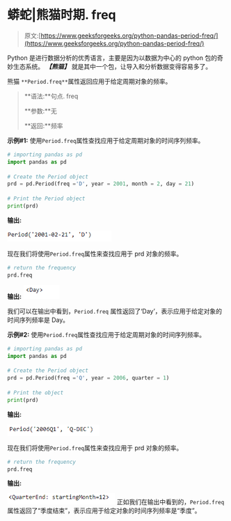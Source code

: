 # 蟒蛇|熊猫时期. freq

> 原文:[https://www.geeksforgeeks.org/python-pandas-period-freq/](https://www.geeksforgeeks.org/python-pandas-period-freq/)

Python 是进行数据分析的优秀语言，主要是因为以数据为中心的 python 包的奇妙生态系统。 ***【熊猫】*** 就是其中一个包，让导入和分析数据变得容易多了。

熊猫 `**Period.freq**`属性返回应用于给定周期对象的频率。

> **语法:**句点. freq
> 
> **参数:**无
> 
> **返回:**频率

**示例#1:** 使用`Period.freq`属性查找应用于给定周期对象的时间序列频率。

```py
# importing pandas as pd
import pandas as pd

# Create the Period object
prd = pd.Period(freq ='D', year = 2001, month = 2, day = 21)

# Print the Period object
print(prd)
```

**输出:**

![](img/f0e1932f3c2706f75d56e7ef775bb754.png)

现在我们将使用`Period.freq`属性来查找应用于 prd 对象的频率。

```py
# return the frequency
prd.freq
```

**输出:**
![](img/8ce3648708b9e91125a8bff9a4c849cf.png)

我们可以在输出中看到，`Period.freq` 属性返回了‘Day’，表示应用于给定对象的时间序列频率是 Day。

**示例#2:** 使用`Period.freq`属性查找应用于给定周期对象的时间序列频率。

```py
# importing pandas as pd
import pandas as pd

# Create the Period object
prd = pd.Period(freq ='Q', year = 2006, quarter = 1)

# Print the object
print(prd)
```

**输出:**

![](img/872e5cfe93c11d77a915107c84a00d08.png)

现在我们将使用`Period.freq`属性来查找应用于 prd 对象的频率。

```py
# return the frequency
prd.freq
```

**输出:**

![](img/fc8ac1fd2a32d69b5f30a526348f3dfd.png)
正如我们在输出中看到的，`Period.freq` 属性返回了“季度结束”，表示应用于给定对象的时间序列频率是“季度”。